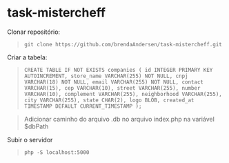 # task-mistercheff

Clonar repositório:
> `git clone https://github.com/brendaAndersen/task-mistercheff.git`

Criar a tabela:
>`CREATE TABLE IF NOT EXISTS companies (
    id INTEGER PRIMARY KEY AUTOINCREMENT,
    store_name VARCHAR(255) NOT NULL,
    cnpj VARCHAR(18) NOT NULL,
    email VARCHAR(255) NOT NULL,
    contact VARCHAR(15),
    cep VARCHAR(10),
    street VARCHAR(255),
    number VARCHAR(10),
    complement VARCHAR(255),
    neighborhood VARCHAR(255),
    city VARCHAR(255),
    state CHAR(2),
    logo BLOB,
    created_at TIMESTAMP DEFAULT CURRENT_TIMESTAMP
);`

> Adicionar caminho do arquivo .db no arquivo index.php na variável $dbPath

Subir o servidor
> `php -S localhost:5000`